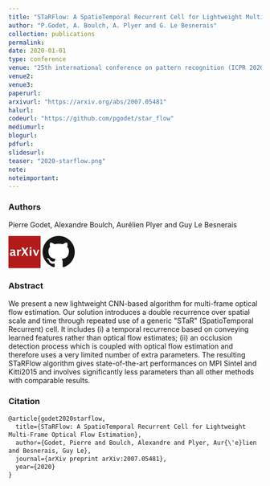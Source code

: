 ```yaml
---
title: "STaRFlow: A SpatioTemporal Recurrent Cell for Lightweight Multi-Frame Optical Flow Estimation"
author: "P.Godet, A. Boulch, A. Plyer and G. Le Besnerais"
collection: publications
permalink:
date: 2020-01-01
type: conference
venue: "25th international conference on pattern recognition (ICPR 2020)"
venue2: 
venue3:
paperurl: 
arxivurl: "https://arxiv.org/abs/2007.05481"
halurl: 
codeurl: "https://github.com/pgodet/star_flow"
mediumurl: 
blogurl: 
pdfurl: 
slidesurl: 
teaser: "2020-starflow.png"
note:
noteimportant: 
---
```



### Authors
Pierre Godet, Alexandre Boulch, Aurélien Plyer and Guy Le Besnerais


<p float="center">
  <a href="https://arxiv.org/abs/2007.05481"><img src="/images/logo_arxiv.png" width="64" /></a>
  <a href="https://github.com/pgodet/star_flow"><img src="/images/logo_github.png" width="64" /></a>
</p>


### Abstract

We present a new lightweight CNN-based algorithm for multi-frame optical flow estimation. Our solution introduces a double recurrence over spatial scale and time through repeated use of a generic "STaR" (SpatioTemporal Recurrent) cell. It includes (i) a temporal recurrence based on conveying learned features rather than optical flow estimates; (ii) an occlusion detection process which is coupled with optical flow estimation and therefore uses a very limited number of extra parameters. The resulting STaRFlow algorithm gives state-of-the-art performances on MPI Sintel and Kitti2015 and involves significantly less parameters than all other methods with comparable results.


### Citation

```
@article{godet2020starflow,
  title={STaRFlow: A SpatioTemporal Recurrent Cell for Lightweight Multi-Frame Optical Flow Estimation},
  author={Godet, Pierre and Boulch, Alexandre and Plyer, Aur{\'e}lien and Besnerais, Guy Le},
  journal={arXiv preprint arXiv:2007.05481},
  year={2020}
}
```